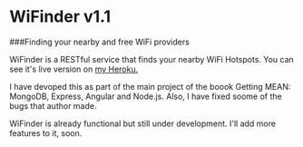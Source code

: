 # WiFinder v1.1
###Finding your nearby and free WiFi providers 

WiFinder is a RESTful service that finds your nearby WiFi Hotspots. You can see it's live version on <a href="https://wifinder-v1-1.herokuapp.com/">my Heroku.</a>

I have devoped this as part of the main project of the boook Getting MEAN: MongoDB, Express, Angular and Node.js. Also, I have fixed soome of the bugs that author made.

WiFinder is already functional but still under development. I'll add more features to it, soon.
